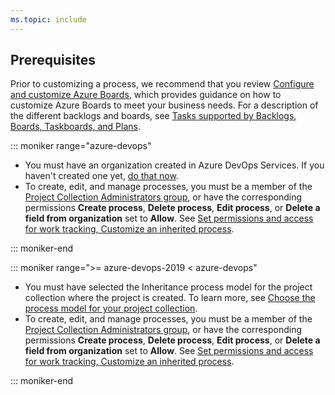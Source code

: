 ```yaml
---
ms.topic: include
---
```


## Prerequisites

Prior to customizing a process, we recommend that you review [Configure and customize Azure Boards](../../../boards/configure-customize.md), which provides guidance on how to customize Azure Boards to meet your business needs. For a description of the different backlogs and boards, see [Tasks supported by Backlogs, Boards, Taskboards, and Plans](../../../boards/backlogs/backlogs-boards-plans.md).

::: moniker range="azure-devops"

- You must have an organization created in Azure DevOps Services. If you haven't created one yet, [do that now](../../../user-guide/sign-up-invite-teammates.md).
- To create, edit, and manage processes, you must be a member of the [Project Collection Administrators group](../../security/set-project-collection-level-permissions.md), or have the corresponding permissions **Create process**, **Delete process**, **Edit process**, or **Delete a field from organization** set to **Allow**. See [Set permissions and access for work tracking, Customize an inherited process](../../security/set-permissions-access-work-tracking.md#customize-an-inherited-process).


::: moniker-end

::: moniker range=">= azure-devops-2019 < azure-devops"

- You must have selected the Inheritance process model for the project collection where the project is created. To learn more, see [Choose the process model for your project collection](../../../reference/customize-work.md#choose-the-process-model-for-your-project-collection). 
- To create, edit, and manage processes, you must be a member of the [Project Collection Administrators group](../../security/set-project-collection-level-permissions.md),  or have the corresponding permissions **Create process**, **Delete process**, **Edit process**, or **Delete a field from organization** set to **Allow**. See [Set permissions and access for work tracking, Customize an inherited process](/azure/devops/organizations/security/set-permissions-access-work-trackingd#customize-an-inherited-process).

::: moniker-end